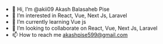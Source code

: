 - 👋 Hi, I’m @akii09 Akash Balasaheb Pise
- 👀 I’m interested in React, Vue, Next Js, Laravel
- 🌱 I’m currently learning Vue js
- 💞️ I’m looking to collaborate on React, Vue, Next Js, Laravel
- 📫 How to reach me  akashpise599@gmail.com

<!---
akii09/akii09 is a ✨ special ✨ repository because its `README.md` (this file) appears on your GitHub profile.
You can click the Preview link to take a look at your changes.
--->
